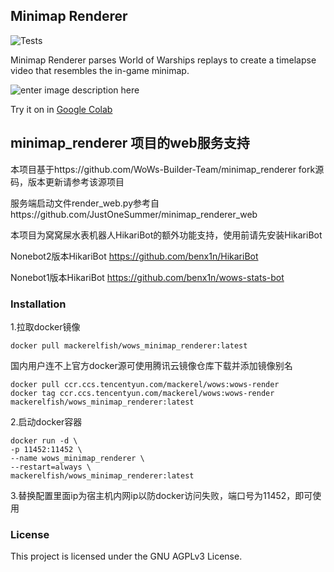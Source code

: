 ## Minimap Renderer

![Tests](https://github.com/WoWs-Builder-Team/minimap_renderer/actions/workflows/tests.yml/badge.svg)

Minimap Renderer parses World of Warships replays to create a timelapse video that resembles the in-game minimap.

 ![enter image description here](images/minimap.gif)

Try it on in [Google Colab](https://colab.research.google.com/drive/1OyomQe5pHaDDozpt0rs9JMg54No8QMjE?usp=sharing)

## minimap_renderer 项目的web服务支持

本项目基于https://github.com/WoWs-Builder-Team/minimap_renderer fork源码，版本更新请参考该源项目

服务端启动文件render_web.py参考自https://github.com/JustOneSummer/minimap_renderer_web

本项目为窝窝屎水表机器人HikariBot的额外功能支持，使用前请先安装HikariBot

Nonebot2版本HikariBot https://github.com/benx1n/HikariBot

Nonebot1版本HikariBot https://github.com/benx1n/wows-stats-bot

### Installation

1.拉取docker镜像
```
docker pull mackerelfish/wows_minimap_renderer:latest
```
国内用户连不上官方docker源可使用腾讯云镜像仓库下载并添加镜像别名
```
docker pull ccr.ccs.tencentyun.com/mackerel/wows:wows-render
docker tag ccr.ccs.tencentyun.com/mackerel/wows:wows-render mackerelfish/wows_minimap_renderer:latest
```
2.启动docker容器
```
docker run -d \
-p 11452:11452 \
--name wows_minimap_renderer \
--restart=always \
mackerelfish/wows_minimap_renderer:latest
```
3.替换配置里面ip为宿主机内网ip以防docker访问失败，端口号为11452，即可使用

### License

This project is licensed under the GNU AGPLv3 License.
